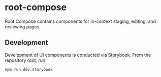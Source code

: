 # root-compose

Root Compose contains components for in-context staging, editing, and reviewing
pages.

## Development

Development of UI components is conducted via Storybook. From the repository root, run:

```shell
npm run dev:storybook
```
